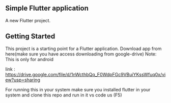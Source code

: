 ## Simple Flutter application

A new Flutter project.

## Getting Started

This project is a starting point for a Flutter application.
Download app from here(make sure you have access downloading from google-drive)
Note: This is only for android

link : https://drive.google.com/file/d/1nWcthbQq_F0WdpFGc9VBuiYKssWfuq0x/view?usp=sharing

For running this in your system make sure you installed flutter in your system and clone this repo and run in it vs code us (F5)
